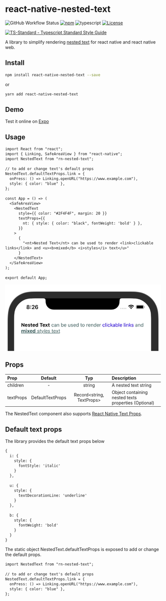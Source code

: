 # react-native-nested-text
![GitHub Workflow Status](https://img.shields.io/github/workflow/status/youedd/rn-nested-text/Test%20CI)
[![npm](https://badgen.net/npm/v/rn-nested-text)](https://www.npmjs.com/package/rn-nested-text)
![typescript](https://badgen.net/npm/types/tslib)
[![License](https://badgen.net/github/license/youedd/rn-nested-text)](https://github.com/youedd/rn-nested-text/main/LICENSE)
<!-- [![npm](https://badgen.net/npm/dw/rn-nested-text)](https://www.npmjs.com/package/rn-nested-text) -->
[![TS-Standard - Typescript Standard Style Guide](https://badgen.net/badge/code%20style/ts-standard/blue?icon=typescript)](https://github.com/standard/ts-standard)

A library to simplify rendering [nested text](https://reactnative.dev/docs/text#nested-text) for react native and react native web.

## Install

```bash
npm install react-native-nested-text --save
```

or

```bash
yarn add react-native-nested-text
```

## Demo
Test it online on [Expo](https://snack.expo.dev/@youedd/rn-nested-text-demo)

## Usage

```JSX
import React from "react";
import { Linking, SafeAreaView } from "react-native";
import NestedText from "rn-nested-text";

// to add or change text's default props
NestedText.defaultTextProps.link = {
  onPress: () => Linking.openURL("https://www.example.com"),
  style: { color: "blue" },
};

const App = () => (
  <SafeAreaView>
    <NestedText
      style={{ color: "#2F4F4F", margin: 20 }}
      textProps={{
        nt: { style: { color: "black", fontWeight: 'bold' } },
      }}
    >
      {
        "<nt>Nested Text</nt> can be used to render <link>clickable links</link> and <u><b>mixed</b> <i>styles</i> text</u>"
      }
    </NestedText>
  </SafeAreaView>
);

export default App;
```
![example](screenshot.png)

## Props

| Prop      |     Default      |            Typ            | Description                               |
| :-------- | :--------------: | :-----------------------: | :---------------------------------------- |
| children  |        -         |          string           | A nested text string                      |
| textProps | DefaultTextProps | Record<string, TextProps> | Object containing nested texts properties (Optional) |

The NestedText component also supports [React Native Text Props](https://reactnative.dev/docs/text#props).

## Default text props
The library provides the default text props below 

```JSX
{
  i: {
    style: {
      fontStyle: 'italic'
    }
  },

  u: {
    style: {
      textDecorationLine: 'underline'
    }
  },

  b: {
    style: {
      fontWeight: 'bold'
    }
  }
}
```
The static object NestedText.defaultTextProps is exposed to add or change the default props.

```JSX
import NestedText from "rn-nested-text";

// to add or change text's default props
NestedText.defaultTextProps.link = {
  onPress: () => Linking.openURL("https://www.example.com"),
  style: { color: "blue" },
};
```

